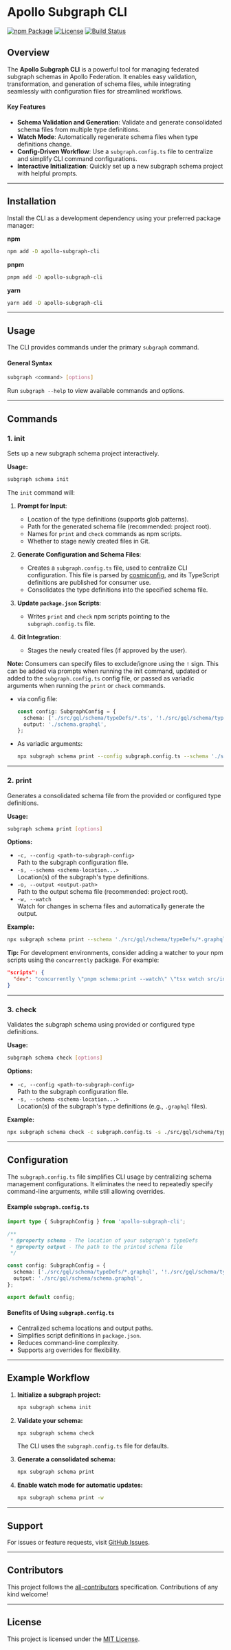 # Apollo Subgraph CLI
[![npm Package](https://img.shields.io/npm/v/apollo-subgraph-cli.svg)](https://www.npmjs.com/package/apollo-subgraph-cli)
[![License](https://img.shields.io/github/license/platypusrex/apollo-subgraph-cli.svg)](https://github.com/platypusrex/apollo-subgraph-cli/blob/main/LICENSE)
[![Build Status](https://img.shields.io/github/actions/workflow/status/platypusrex/apollo-subgraph-cli/release.yml)](https://github.com/platypusrex/apollo-subgraph-cli/actions/workflows/release.yml)


## Overview

The **Apollo Subgraph CLI** is a powerful tool for managing federated subgraph schemas in Apollo Federation.
It enables easy validation, transformation, and generation of schema files, while integrating seamlessly with 
configuration files for streamlined workflows.

#### Key Features

- **Schema Validation and Generation**: Validate and generate consolidated schema files from multiple type definitions.
- **Watch Mode**: Automatically regenerate schema files when type definitions change.
- **Config-Driven Workflow**: Use a `subgraph.config.ts` file to centralize and simplify CLI command configurations.
- **Interactive Initialization**: Quickly set up a new subgraph schema project with helpful prompts.

---

## Installation

Install the CLI as a development dependency using your preferred package manager:

**npm**

```bash
npm add -D apollo-subgraph-cli
```

**pnpm**

```bash
pnpm add -D apollo-subgraph-cli
```

**yarn**

```bash
yarn add -D apollo-subgraph-cli
```

---

## Usage

The CLI provides commands under the primary `subgraph` command.

#### General Syntax

```bash
subgraph <command> [options]
```

Run `subgraph --help` to view available commands and options.

---

## Commands

### 1. **init**
Sets up a new subgraph schema project interactively.

**Usage:**
```bash
subgraph schema init
```

The `init` command will:

1. **Prompt for Input**:
    - Location of the type definitions (supports glob patterns).
    - Path for the generated schema file (recommended: project root).
    - Names for `print` and `check` commands as npm scripts.
    - Whether to stage newly created files in Git.

2. **Generate Configuration and Schema Files**:
    - Creates a `subgraph.config.ts` file, used to centralize CLI configuration. This file is parsed by [cosmiconfig](https://github.com/davidtheclark/cosmiconfig), and its TypeScript definitions are published for consumer use.
    - Consolidates the type definitions into the specified schema file.

3. **Update `package.json` Scripts**:
    - Writes `print` and `check` npm scripts pointing to the `subgraph.config.ts` file.

4. **Git Integration**:
    - Stages the newly created files (if approved by the user).

**Note:** Consumers can specify files to exclude/ignore using the `!` sign. This can be added via prompts
when running the init command, updated or added to the `subgraph.config.ts` config file, or passed as variadic
arguments when running the `print` or `check` commands.

- via config file:
  ```typescript
  const config: SubgraphConfig = {
    schema: ['./src/gql/schema/typeDefs/*.ts', '!./src/gql/schema/typeDefs/index.ts'],
    output: './schema.graphql',
  };
  ```

- As variadic arguments:
  ```bash
  npx subgraph schema print --config subgraph.config.ts --schema './src/gql/schema/typeDefs/*.ts' '!./src/gql/schema/typeDefs/index.ts'
  ```

---

### 2. **print**

Generates a consolidated schema file from the provided or configured type definitions.

**Usage:**

```bash
subgraph schema print [options]
```

**Options:**

- `-c, --config <path-to-subgraph-config>`\
  Path to the subgraph configuration file.
- `-s, --schema <schema-location...>`\
  Location(s) of the subgraph's type definitions.
- `-o, --output <output-path>`\
  Path to the output schema file (recommended: project root).
- `-w, --watch`\
  Watch for changes in schema files and automatically generate the output.

**Example:**

```bash
npx subgraph schema print --schema './src/gql/schema/typeDefs/*.graphql' --output ./schema.graphql
```

**Tip:** For development environments, consider adding a watcher to your npm scripts using the `concurrently` package. For example:

```json
"scripts": {
  "dev": "concurrently \"pnpm schema:print --watch\" \"tsx watch src/index.ts\""
}
```

---

### 3. **check**

Validates the subgraph schema using provided or configured type definitions.

**Usage:**

```bash
subgraph schema check [options]
```

**Options:**

- `-c, --config <path-to-subgraph-config>`\
  Path to the subgraph configuration file.
- `-s, --schema <schema-location...>`\
  Location(s) of the subgraph's type definitions (e.g., `.graphql` files).

**Example:**

```bash
npx subgraph schema check -c subgraph.config.ts -s ./src/gql/schema/typeDefs/*.graphql
```

---


## Configuration

The `subgraph.config.ts` file simplifies CLI usage by centralizing schema management configurations. It eliminates the need to repeatedly specify command-line arguments, while still allowing overrides.

#### Example `subgraph.config.ts`

```typescript
import type { SubgraphConfig } from 'apollo-subgraph-cli';

/**
 * @property schema - The location of your subgraph's typeDefs
 * @property output - The path to the printed schema file
 */

const config: SubgraphConfig = {
  schema: ['./src/gql/schema/typeDefs/*.graphql', '!./src/gql/schema/typeDefs/index.graphql'],
  output: './src/gql/schema/schema.graphql',
};

export default config;
```

#### Benefits of Using `subgraph.config.ts`

- Centralized schema locations and output paths.
- Simplifies script definitions in `package.json`.
- Reduces command-line complexity.
- Supports arg overrides for flexibility.

---

## Example Workflow

1. **Initialize a subgraph project:**

   ```bash
   npx subgraph schema init
   ```

2. **Validate your schema:**

   ```bash
   npx subgraph schema check
   ```

   The CLI uses the `subgraph.config.ts` file for defaults.

3. **Generate a consolidated schema:**

   ```bash
   npx subgraph schema print
   ```

4. **Enable watch mode for automatic updates:**

   ```bash
   npx subgraph schema print -w
   ```

---

## Support

For issues or feature requests, visit [GitHub Issues](https://github.com/platypusrex/apollo-subgraph-cli/issues).

---

## Contributors
This project follows the [all-contributors](https://github.com/all-contributors/all-contributors) specification. Contributions of any kind welcome!

---

## License

This project is licensed under the [MIT License](./LICENSE).

